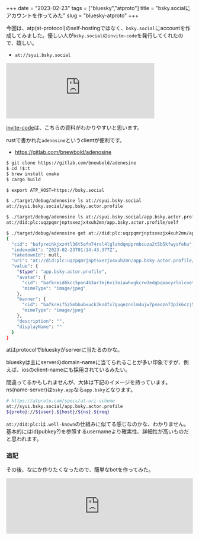 +++
date = "2023-02-23"
tags = ["bluesky","atproto"]
title = "bsky.socialにアカウントを作ってみた"
slug = "bluesky-atproto"
+++

今回は、atp(at-protocol)のself-hostingではなく、`bsky.social`にaccountを作成してみました。優しい人が`bsky.social`の`invite-code`を発行してくれたので、嬉しい。

- `at://syui.bsky.social`

<iframe src="https://mastodon.social/@syui/109911470860430701/embed" class="mastodon-embed" style="max-width: 100%; border: 0" width="400" allowfullscreen="allowfullscreen"></iframe><script src="https://mastodon.social/embed.js" async="async"></script>

[invite-code](https://gitlab.com/bnewbold/adenosine/-/blob/main/extra/adenosine-pds.1.md)は、こちらの資料がわかりやすいと思います。

rustで書かれた`adenosine`というclientが便利です。

- https://gitlab.com/bnewbold/adenosine

```sh
$ git clone https://gitlab.com/bnewbold/adenosine
$ cd !$:t
$ brew install cmake
$ cargo build

$ export ATP_HOST=https://bsky.social

$ ./target/debug/adenosine ls at://syui.bsky.social
at://syui.bsky.social/app.bsky.actor.profile

$ ./target/debug/adenosine ls at://syui.bsky.social/app.bsky.actor.profile
at://did:plc:uqzpqmrjnptsxezjx4xuh2mn/app.bsky.actor.profile/self

$ ./target/debug/adenosine get at://did:plc:uqzpqmrjnptsxezjx4xuh2mn/app.bsky.actor.profile/self
{
  "cid": "bafyreihkjxz4tl36t5ofn74rsl4lglahdqnpprmbcuza2t5b5kfwysfehu",
  "indexedAt": "2023-02-23T01:14:43.377Z",
  "takedownId": null,
  "uri": "at://did:plc:uqzpqmrjnptsxezjx4xuh2mn/app.bsky.actor.profile/self",
  "value": {
    "$type": "app.bsky.actor.profile",
    "avatar": {
      "cid": "bafkreid6kcc5pnn4b3ar7mj6vi3eiawhxgkcrw3edgbqeacyrlnlcoetea",
      "mimeType": "image/jpeg"
    },
    "banner": {
      "cid": "bafkreif5z5mbbubxuck3kn4fx7guqeznnlm4ujw7pseozn73p3k6czj5xa",
      "mimeType": "image/jpeg"
    },
    "description": "",
    "displayName": ""
  }
}
```

atはprotocolでblueskyがserverに当たるのかな。

blueskyは主にserverのdomain-nameに当てられることが多い印象ですが、例えば、iosのclient-nameにも採用されているみたい。

間違ってるかもしれませんが、大体は下記のイメージを持っています。ns(name-server)は`bsky.app`なら`app.bsky`となります。

```sh
# https://atproto.com/specs/at-uri-scheme
at://syui.bsky.social/app.bsky.actor.profile
${proto}://${user}.${host}/${ns}.${req}
```

`at://did:plc:`は`.well-known`の仕組みに似てる感じなのかな、わかりません。基本的にはid(pubkey?)を参照するusernameより確実性、詳細性が高いものだと思われます。

### 追記

その後、なにか作りたくなったので、簡単なbotを作ってみた。

<iframe src="https://mstdn.syui.ai/@ai/109912885584302525/embed" class="mastodon-embed" style="max-width: 100%; border: 0" width="100%" allowfullscreen="allowfullscreen"></iframe><script src="https://mstdn.syui.ai/embed.js" async="async"></script>
